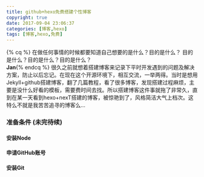 ```yaml
---
title: github+hexo免费搭建个性博客
copyright: true
date: 2017-09-04 23:06:37
categories: [博客,hexo]
tags: [博客,hexo,免费]
---
```

{% cq %} 在做任何事情的时候都要知道自己想要的是什么？目的是什么？ 目的是什么？目的是什么？目的是什么？<br> <b>Jan</b>{% endcq %}
很久之前就想着搭建博客来记录下平时开发遇到的问题及解决方案，防止以后忘记。在现在这个开源环境下，相互交流，一举两得。当时是想用Jekyll+github搭建博客，翻了几篇教程，看了很多博客，发现搭建过程麻烦，主要是没什么好看的模板，需要费时间去找。所以搭建博客这件事就拖了非常久，直到在某一天看到hexo+nexT搭建的博客，被惊艳到了，风格简洁大气上档次。这特么不就是我苦苦追寻的博客么...
<!-- more -->
### 准备条件 (未完待续)
#### 安装Node
#### 申请GitHub账号
#### 安装Git